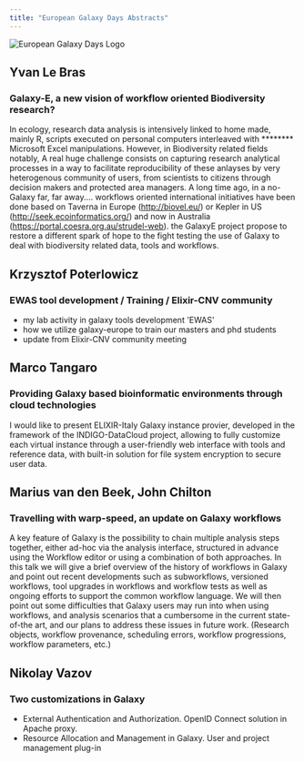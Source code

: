 ```yaml
---
title: "European Galaxy Days Abstracts"
---
```


<img class="float-right" src="/events/2018-europe-dev/2018-europe-logo.small.png" alt="European Galaxy Days Logo" />

## Yvan Le Bras

### Galaxy-E, a new vision of workflow oriented Biodiversity research?

In ecology, research data analysis is intensively linked to home made, mainly R, scripts executed on personal computers interleaved with ******** Microsoft Excel manipulations. However, in Biodiversity related fields notably, A real huge challenge consists on capturing research analytical processes in a way to facilitate reproducibility of these anlayses by very heterogenous community of users, from scientists to citizens through decision makers and protected area managers. A long time ago, in a no-Galaxy far, far away.... workflows oriented international initiatives have been done based on Taverna in Europe (http://biovel.eu/) or Kepler in US (http://seek.ecoinformatics.org/) and now in Australia (https://portal.coesra.org.au/strudel-web). the GalaxyE project propose to restore a different spark of hope to the fight testing the use of Galaxy to deal with biodiversity related data, tools and workflows.


## Krzysztof Poterlowicz

### EWAS tool development / Training / Elixir-CNV community

 - my lab activity in galaxy tools development 'EWAS'
 - how we utilize galaxy-europe to train our masters and phd students
 - update from Elixir-CNV community meeting
 

## Marco Tangaro

### Providing Galaxy based bioinformatic environments through cloud technologies

 I would like to present ELIXIR-Italy Galaxy instance provier, developed in the framework of the INDIGO-DataCloud project, allowing to fully customize each virtual instance through a user-friendly web interface with tools and reference data, with built-in solution for file system encryption to secure user data.


## Marius van den Beek, John Chilton

### Travelling with warp-speed, an update on Galaxy workflows

A key feature of Galaxy is the possibility to chain multiple analysis steps together, either ad-hoc via the analysis interface, structured in advance using the Workflow editor or using a combination of both approaches.
In this talk we will give a brief overview of the history of workflows in Galaxy and point out recent developments such as subworkflows, versioned workflows, tool upgrades in workflows and workflow tests as well as ongoing efforts to support the common workflow language.
We will then point out some difficulties that Galaxy users may run into when using workflows, and analysis scenarios that a cumbersome in the current state-of-the art, and our plans to address these issues in future work. (Research objects, workflow provenance, scheduling errors, workflow progressions, workflow parameters, etc.)


## Nikolay Vazov

### Two customizations in Galaxy

 - External Authentication  and Authorization. OpenID Connect solution in Apache proxy.
 - Resource Allocation and Management in Galaxy. User and project management plug-in
 
 
